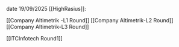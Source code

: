 date 19/09/2025
[[HighRasius]]:

[[Company Altimetrik -L1 Round]]
[[Company Altimetrik-L2 Round]]
[[Company Altimetrik-L3 Round]]

[[ITCInfotech Round1]]
